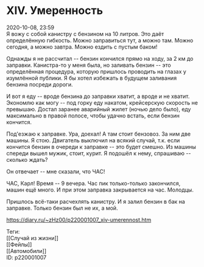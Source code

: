 XIV. Умеренность
=================

   
 2020-10-08, 23:59   
  Я вожу с собой канистру с бензином на 10 литров. Это даёт определённую гибкость. Можно заправиться тут, а можно там. Можно сегодня, а можно завтра. Можно ездить с пустым баком!   
   
 Однажды я не рассчитал -- бензин кончился прямо на ходу, за 2 км до заправки. Канистра-то у меня была, но заливать бензин -- это определённая процедура, которую пришлось проводить на глазах у изумлённой публики. Я бы хотел избежать в будущем заливания бензина посреди дороги.   
   
 И вот я еду -- вроде бензина до заправки хватит, а вроде и не хватит. Экономлю как могу -- под горку еду накатом, крейсерскую скорость не превышаю. Достал заранее аварийный жилет (ночью дело было), еду максимально в правой полосе, чтобы удачно встать, если бензин кончится.   
   
 Под'езжаю к заправке. Ура, доехал! А там стоит бензовоз. За ним две машины. Я стою. Двигатель выключил на всякий случай, т.к. если кончится бензин в очереди к заправке -- это будет смешно. Из машины спереди вышел мужик, стоит, курит. Я подошёл к нему, спрашиваю -- сколько ждать?   
   
 Он отвечает -- мне сказали, что ЧАС!   
   
 ЧАС, Карл! Время -- 9 вечера. Час пик только-только закончился, машин ещё много. И при этом заправка закрывается на час. Молодцы.   
   
 Пришлось всё-таки расчехлять канистру. И я залил бензин в бак на заправке. Только бензин был не их, а мой.   
    
 <https://diary.ru/~zHz00/p220001007_xiv-umerennost.htm>   
   
 Теги:   
 [[Случай из жизни]]   
 [[Фейлы]]   
 [[Автомобили]]   
 ID: p220001007